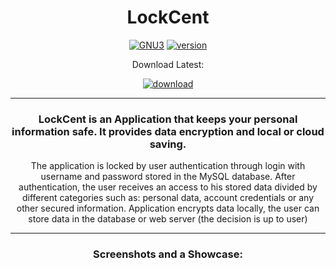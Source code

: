 <div align="center">

  <h1>LockCent</h1>

  <a href="https://github.com/LynxarA-Coding/LockCent/blob/master/LICENSE">![GNU3](https://img.shields.io/github/license/LynxarA-Coding/LockCent)</a>
  <a href="https://github.com/LynxarA-Coding/LockCent/releases">![version](https://img.shields.io/badge/version-v0.0.1--alpha.1-yellow)</a>
  <p>Download Latest:</p>
  
  <a href="https://github.com/LynxarA-Coding/LockCent/releases/download/v0.0.1-alpha.1/LockCent.exe">![download](https://img.shields.io/github/downloads/LynxarA-CodinG/LockCent/v0.0.1-alpha.1/total?color=gr)</a><hr>

  <h3>LockCent is an Application that keeps your personal information safe. It provides data encryption and local or cloud saving.</h3>

  <p>The application is locked by user authentication through login with username and password stored in the MySQL database. After authentication, the user receives an access to his stored data divided by different categories such as: personal data, account credentials or any other secured information. 
Application encrypts data locally, the user can store data in the database or web server (the decision is up to user)
</p><hr>

  <h3>Screenshots and a Showcase:</h3>

</div>

